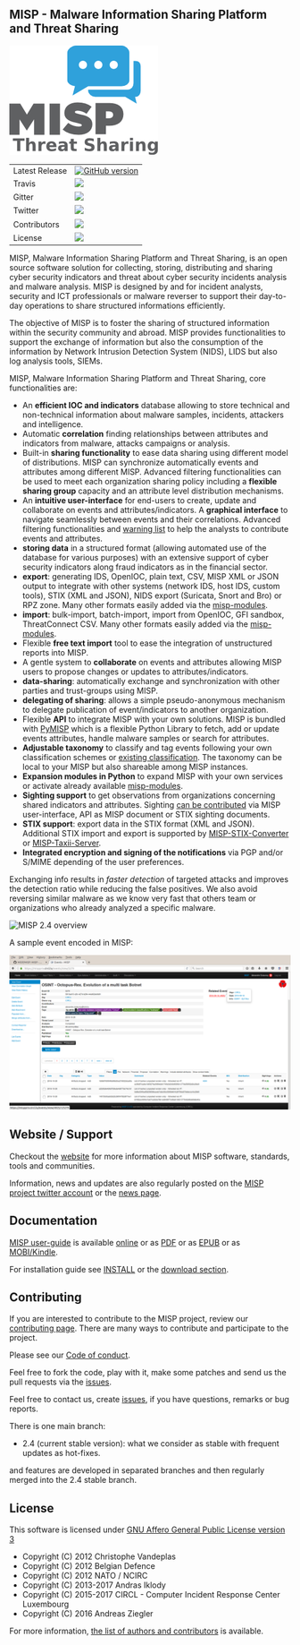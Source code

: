 MISP - Malware Information Sharing Platform and Threat Sharing
--------------------------------------------------------------

![logo](./INSTALL/logos/misp-logo.png?raw=true "MISP")

<table>
<tr>
  <td>Latest Release</td>
  <td><a href="https://badge.fury.io/gh/MISP%2FMISP"><img src="https://badge.fury.io/gh/MISP%2FMISP.svg" alt="GitHub version" height="18"></a></td>
</tr>
<tr>
  <td>Travis</td>
  <td><a href="https://travis-ci.org/MISP/MISP.svg?branch=2.4"><img src="https://img.shields.io/travis/MISP/MISP/2.4.svg" /></td>
</tr>
<tr>
  <td>Gitter</td>
  <td><a href="https://gitter.im/MISP/MISP?utm_source=badge&utm_medium=badge&utm_campaign=pr-badge&utm_content=badge"><img src="https://badges.gitter.im/MISP/MISP.svg" /></a></td>
</tr>
<tr>
  <td>Twitter</td>
  <td><a href="https://twitter.com/MISPProject"><img src="https://img.shields.io/twitter/follow/MISPProject.svg?style=social&label=Follow" /></a></td>
</tr>
<tr>
  <td>Contributors</td>
  <td><img src="https://img.shields.io/github/contributors/MISP/MISP.svg" /></td>
</tr>
<tr>
  <td>License</td>
  <td><img src="https://img.shields.io/github/license/MISP/MISP.svg" /></td>
</tr>

</table>

MISP, Malware Information Sharing Platform and Threat Sharing, is an open source software solution for collecting, storing, distributing and sharing cyber security indicators and threat about cyber security incidents analysis and malware analysis. MISP is designed by and for incident analysts, security and ICT professionals or malware reverser to support their day-to-day operations to share structured informations efficiently.

The objective of MISP is to foster the sharing of structured information within the security community and abroad. MISP provides functionalities to support the exchange of information but also the consumption of the information by Network Intrusion Detection System (NIDS), LIDS but also log analysis tools, SIEMs.

MISP, Malware Information Sharing Platform and Threat Sharing, core functionalities are:

- An **efficient IOC and indicators** database allowing to store technical and non-technical information about malware samples, incidents, attackers and intelligence.
- Automatic **correlation** finding relationships between attributes and indicators from malware, attacks campaigns or analysis.
- Built-in **sharing functionality** to ease data sharing using different model of distributions. MISP can synchronize automatically events and attributes among different MISP. Advanced filtering functionalities can be used to meet each organization sharing policy including a **flexible sharing group** capacity and an attribute level distribution mechanisms.
- An **intuitive user-interface** for end-users to create, update and collaborate on events and attributes/indicators. A **graphical interface** to navigate seamlessly between events and their correlations. Advanced filtering functionalities and [warning list](https://github.com/MISP/misp-warninglists) to help the analysts to contribute events and attributes.
- **storing data** in a structured format (allowing automated use of the database for various purposes) with an extensive support of cyber security indicators along fraud indicators as in the financial sector.
- **export**: generating IDS, OpenIOC, plain text, CSV, MISP XML or JSON output to integrate with other systems (network IDS, host IDS, custom tools), STIX (XML and JSON), NIDS export (Suricata, Snort and Bro) or RPZ zone. Many other formats easily added via the [misp-modules](https://github.com/MISP/misp-modules).
- **import**: bulk-import, batch-import, import from OpenIOC, GFI sandbox, ThreatConnect CSV. Many other formats easily added via the [misp-modules](https://github.com/MISP/misp-modules).
- Flexible **free text import** tool to ease the integration of unstructured reports into MISP.
- A gentle system to **collaborate** on events and attributes allowing MISP users to propose changes or updates to attributes/indicators.
- **data-sharing**: automatically exchange and synchronization with other parties and trust-groups using MISP.
- **delegating of sharing**: allows a simple pseudo-anonymous mechanism to delegate publication of event/indicators to another organization.
- Flexible **API** to integrate MISP with your own solutions. MISP is bundled with [PyMISP](https://github.com/MISP/PyMISP) which is a flexible Python Library to fetch, add or update events attributes, handle malware samples or search for attributes.
- **Adjustable taxonomy** to classify and tag events following your own classification schemes or [existing classification](https://github.com/MISP/misp-taxonomies). The taxonomy can be local to your MISP but also shareable among MISP instances.
- **Expansion modules in Python** to expand MISP with your own services or activate already available [misp-modules](https://github.com/MISP/misp-modules).
- **Sighting support** to get observations from organizations concerning shared indicators and attributes. Sighting [can be contributed](https://www.circl.lu/doc/misp/automation/index.html#sightings-api) via MISP user-interface, API as MISP document or STIX sighting documents.
- **STIX support**: export data in the STIX format (XML and JSON). Additional STIX import and export is supported by [MISP-STIX-Converter](https://github.com/MISP/MISP-STIX-Converter) or [MISP-Taxii-Server](https://github.com/MISP/MISP-Taxii-Server).
- **Integrated encryption and signing of the notifications** via PGP and/or S/MIME depending of the user preferences.

Exchanging info results in *faster detection* of targeted attacks and improves the detection ratio while reducing the false positives. We also avoid reversing similar malware as we know very fast that others team or organizations who already analyzed a specific malware.

![MISP 2.4 overview](https://raw.githubusercontent.com/MISP/MISP/2.4/INSTALL/screenshots/misp-panorama.png)

A sample event encoded in MISP:

![MISP event view](./INSTALL/screenshots/event-view.png?raw=true "MISP")

Website / Support
------------------

Checkout the [website](https://www.misp-project.org) for more information about MISP software, standards, tools and communities. 

Information, news and updates are also regularly posted on the [MISP project twitter account](https://twitter.com/MISPProject) or the [news page](https://www.misp-project.org/news/).

Documentation
-------------

[MISP user-guide](https://github.com/MISP/misp-book) is available [online](https://www.circl.lu/doc/misp/) or as [PDF](https://www.circl.lu/doc/misp/book.pdf) or as [EPUB](https://www.circl.lu/doc/misp/book.epub) or as [MOBI/Kindle](https://www.circl.lu/doc/misp/book.mobi).

For installation guide see [INSTALL](https://github.com/MISP/MISP/tree/2.4/INSTALL) or the [download section](https://www.misp-project.org/download/).

Contributing
------------

If you are interested to contribute to the MISP project, review our [contributing page](CONTRIBUTING.md). There are many ways to contribute
and participate to the project.

Please see our [Code of conduct](code_of_conduct.md).

Feel free to fork the code, play with it, make some patches and send us the pull requests via the [issues](https://github.com/MISP/MISP/issues).

Feel free to contact us, create [issues](https://github.com/MISP/MISP/issues), if you have questions, remarks or bug reports.

There is one main branch:

- 2.4 (current stable version): what we consider as stable with frequent updates as hot-fixes.

and features are developed in separated branches and then regularly merged into the 2.4 stable branch.


License
-------

This software is licensed under [GNU Affero General Public License version 3](http://www.gnu.org/licenses/agpl-3.0.html)

* Copyright (C) 2012 Christophe Vandeplas
* Copyright (C) 2012 Belgian Defence
* Copyright (C) 2012 NATO / NCIRC
* Copyright (C) 2013-2017 Andras Iklody
* Copyright (C) 2015-2017 CIRCL - Computer Incident Response Center Luxembourg
* Copyright (C) 2016 Andreas Ziegler

For more information, [the list of authors and contributors](AUTHORS) is available.
